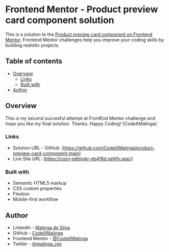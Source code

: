 # Frontend Mentor - Product preview card component solution

This is a solution to the [Product preview card component on Frontend Mentor](https://www.frontendmentor.io/challenges/product-preview-card-component-GO7UmttRfa/hub/product-preview-card-component-vWh1E8oAbn). Frontend Mentor challenges help you improve your coding skills by building realistic projects.

## Table of contents

- [Overview](#overview)
  - [Links](#links)
  - [Built with](#built-with)
- [Author](#author)


## Overview

This is my second succesful attempt at FrontEnd Mentor challenge and hope you like my final solution. Thanks. Happy Coding! {CodeXMalinga}

### Links

- Solution URL - GitHub: (https://github.com/CodeXMalinga/product-preview-card-component-main)
- Live Site URL: (https://cozy-pithivier-eb4f8d.netlify.app/)

### Built with

- Semantic HTML5 markup
- CSS custom properties
- Flexbox
- Mobile-first workflow

## Author

- LinkedIn - [Malinga de Silva](https://www.linkedin.com/in/malinga-de-silva/)
- GitHub - [CodeXMalinga](https://github.com/CodeXMalinga)
- Frontend Mentor - [@CodeXMalinga](https://www.frontendmentor.io/profile/CodeXMalinga)
- Twitter - [@malinga_rox](https://twitter.com/malinga_rox)
